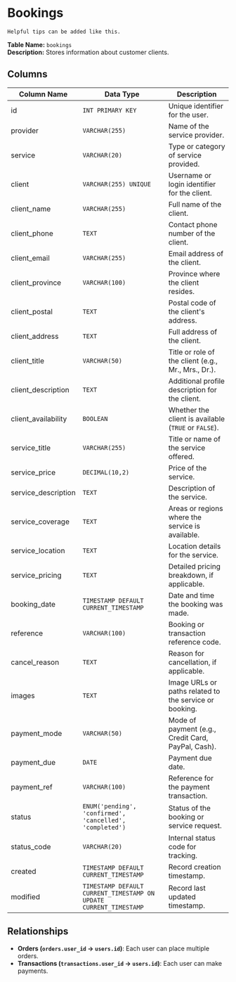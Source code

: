 # Bookings

```{tip}
Helpful tips can be added like this.
```

**Table Name:** `bookings` <br>
**Description:** Stores information about customer clients.

## Columns

| Column Name         | Data Type                                                         | Description                                            |
| ------------------- | ----------------------------------------------------------------- | ------------------------------------------------------ |
| id                  | `INT PRIMARY KEY`                                                 | Unique identifier for the user.                        |
| provider            | `VARCHAR(255)`                                                    | Name of the service provider.                          |
| service             | `VARCHAR(20)`                                                     | Type or category of service provided.                  |
| client              | `VARCHAR(255) UNIQUE`                                             | Username or login identifier for the client.           |
| client_name         | `VARCHAR(255)`                                                    | Full name of the client.                               |
| client_phone        | `TEXT`                                                            | Contact phone number of the client.                    |
| client_email        | `VARCHAR(255)`                                                    | Email address of the client.                           |
| client_province     | `VARCHAR(100)`                                                    | Province where the client resides.                     |
| client_postal       | `TEXT`                                                            | Postal code of the client's address.                   |
| client_address      | `TEXT`                                                            | Full address of the client.                            |
| client_title        | `VARCHAR(50)`                                                     | Title or role of the client (e.g., Mr., Mrs., Dr.).    |
| client_description  | `TEXT`                                                            | Additional profile description for the client.         |
| client_availability | `BOOLEAN`                                                         | Whether the client is available (`TRUE` or `FALSE`).   |
| service_title       | `VARCHAR(255)`                                                    | Title or name of the service offered.                  |
| service_price       | `DECIMAL(10,2)`                                                   | Price of the service.                                  |
| service_description | `TEXT`                                                            | Description of the service.                            |
| service_coverage    | `TEXT`                                                            | Areas or regions where the service is available.       |
| service_location    | `TEXT`                                                            | Location details for the service.                      |
| service_pricing     | `TEXT`                                                            | Detailed pricing breakdown, if applicable.             |
| booking_date        | `TIMESTAMP DEFAULT CURRENT_TIMESTAMP`                             | Date and time the booking was made.                    |
| reference           | `VARCHAR(100)`                                                    | Booking or transaction reference code.                 |
| cancel_reason       | `TEXT`                                                            | Reason for cancellation, if applicable.                |
| images              | `TEXT`                                                            | Image URLs or paths related to the service or booking. |
| payment_mode        | `VARCHAR(50)`                                                     | Mode of payment (e.g., Credit Card, PayPal, Cash).     |
| payment_due         | `DATE`                                                            | Payment due date.                                      |
| payment_ref         | `VARCHAR(100)`                                                    | Reference for the payment transaction.                 |
| status              | `ENUM('pending', 'confirmed', 'cancelled', 'completed')`          | Status of the booking or service request.              |
| status_code         | `VARCHAR(20)`                                                     | Internal status code for tracking.                     |
| created             | `TIMESTAMP DEFAULT CURRENT_TIMESTAMP`                             | Record creation timestamp.                             |
| modified            | `TIMESTAMP DEFAULT CURRENT_TIMESTAMP ON UPDATE CURRENT_TIMESTAMP` | Record last updated timestamp.                         |

## Relationships

- **Orders (`orders.user_id` → `users.id`)**: Each user can place multiple orders.
- **Transactions (`transactions.user_id` → `users.id`)**: Each user can make payments.
